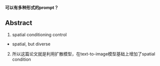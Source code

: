 **可以有多种形式的prompt？**

## Abstract
1. spatial conditioning control
- spatial, but diverse 
2. 所以这篇论文就是利用扩散模型，在text-to-image模型基础上增加了spatial condition
  
